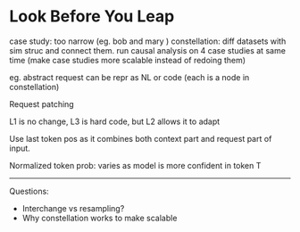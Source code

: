 # Look Before You Leap

case study: too narrow (eg. bob and mary )
constellation: diff datasets with sim struc and connect them. run causal analysis on 4 case studies at same time (make case studies more scalable instead of redoing them)

eg. abstract request can be repr as NL or code (each is a node in constellation)

Request patching

L1 is no change, L3 is hard code, but L2 allows it to adapt

Use last token pos as it combines both context part and request part of input.

Normalized token prob: varies as model is more confident in token T

---

Questions:

- Interchange vs resampling?
- Why constellation works to make scalable
